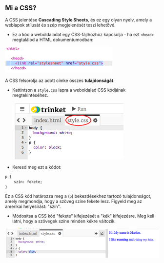 ## Mi a CSS?

A CSS jelentése **Cascading Style Sheets**, és ez egy olyan nyelv, amely a weblapok stílusát és szép megjelenését teszi lehetővé.

+ Ez a kód a weboldaladat egy CSS-fájlhozhoz kapcsolja - ha ezt `<head>` megtalálod a HTML dokumentumodban:

![screenshot](images/birthday-css-link.png)

A CSS felsorolja az adott címke összes **tulajdonságát**.

+ Kattintson a `style.css` lapra a weboldalad CSS kódjának megtekintéséhez.
    
    ![screenshot](images/birthday-css-tab.png)

+ Keresd meg ezt a kódot:

```html
p {
    szín: fekete;
}
```

Ez a CSS kód határozza meg a (`p`) bekezdésekhez tartozó tulajdonságot, amely megmondja, hogy a szöveg színe fekete lesz. Figyeld meg az amerikai helyesírást: "szín".

+ Módosítsa a CSS kód "fekete" kifejezését a "kék" kifejezésre. Meg kell látni, hogy a szövegek színe minden kékre változik.

![screenshot](images/birthday-edit-css.png)